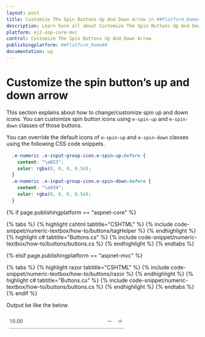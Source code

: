 ```yaml
---
layout: post
title: Customize The Spin Buttons Up And Down Arrow in ##Platform_Name## Numerictextbox Component
description: Learn here all about Customize The Spin Buttons Up And Down Arrow in Syncfusion ##Platform_Name## Numerictextbox component of syncfusion and more.
platform: ej2-asp-core-mvc
control: Customize The Spin Buttons Up And Down Arrow
publishingplatform: ##Platform_Name##
documentation: ug
---
```


# Customize the spin button’s up and down arrow

This section explains about how to change/customize spin up and down icons. You can customize spin button icons using `e-spin-up` and `e-spin-down`
classes of those buttons.

You can override the default icons of `e-spin-up` and `e-spin-down` classes using the following CSS code snippets.

```css
  .e-numeric .e-input-group-icon.e-spin-up:before {
    content: "\e823";
    color: rgba(0, 0, 0, 0.54);
  }
  .e-numeric .e-input-group-icon.e-spin-down:before {
    content: "\e934";
    color: rgba(0, 0, 0, 0.54);
  }
```

{% if page.publishingplatform == "aspnet-core" %}

{% tabs %}
{% highlight cshtml tabtitle="CSHTML" %}
{% include code-snippet/numeric-textbox/how-to/buttons/tagHelper %}
{% endhighlight %}
{% highlight c# tabtitle="Buttons.cs" %}
{% include code-snippet/numeric-textbox/how-to/buttons/buttons.cs %}
{% endhighlight %}
{% endtabs %}

{% elsif page.publishingplatform == "aspnet-mvc" %}

{% tabs %}
{% highlight razor tabtitle="CSHTML" %}
{% include code-snippet/numeric-textbox/how-to/buttons/razor %}
{% endhighlight %}
{% highlight c# tabtitle="Buttons.cs" %}
{% include code-snippet/numeric-textbox/how-to/buttons/buttons.cs %}
{% endhighlight %}
{% endtabs %}
{% endif %}



Output be like the below.

![NumericTextBox Sample](../images/buttons.png)